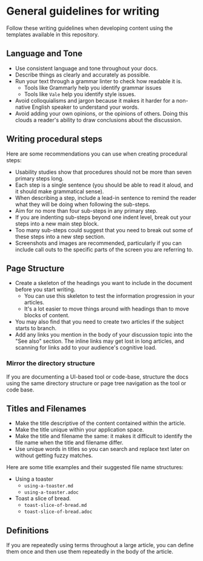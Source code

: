 # General guidelines for writing

Follow these writing guidelines when developing content using the templates available in this repository.

## Language and Tone

* Use consistent language and tone throughout your docs.
* Describe things as clearly and accurately as possible.
* Run your text through a grammar linter to check how readable it is.
  * Tools like Grammarly help you identify grammar issues
  * Tools like `Vale` help you identify style issues.
* Avoid colloquialisms and jargon because it makes it harder for a non-native English speaker to understand your words.
* Avoid adding your own opinions, or the opinions of others. Doing this clouds a reader's ability to draw conclusions about the discussion.

## Writing procedural steps

Here are some recommendations you can use when creating procedural steps:

* Usability studies show that procedures should not be more than seven primary steps long.
* Each step is a single sentence (you should be able to read it aloud, and it should make grammatical sense).
* When describing a step, include a lead-in sentence to remind the reader what they will be doing when following the sub-steps.
* Aim for no more than four sub-steps in any primary step.
* If you are indenting sub-steps beyond one indent level, break out your steps into a new main step block.
* Too many sub-steps could suggest that you need to break out some of these steps into a new step section.
* Screenshots and images are recommended, particularly if you can include call outs to the specific parts of the screen you are referring to.

## Page Structure

* Create a skeleton of the headings you want to include in the document before you start writing.
  * You can use this skeleton to test the information progression in your articles.
  * It's a lot easier to move things around with headings than to move blocks of content.
* You may also find that you need to create two articles if the subject starts to branch.
* Add any links you mention in the body of your discussion topic into the "See also" section. The inline links may get lost in long articles, and scanning for links add to your audience's cognitive load.

### Mirror the directory structure

If you are documenting a UI-based tool or code-base, structure the docs using the same directory structure or page tree navigation as the tool or code base.

## Titles and Filenames

* Make the title descriptive of the content contained within the article.
* Make the title unique within your application space.
* Make the title and filename the same: it makes it difficult to identify the file name when the title and filename differ.
* Use unique words in titles so you can search and replace text later on without getting fuzzy matches.

Here are some title examples and their suggested file name structures:

* Using a toaster
  * `using-a-toaster.md`
  * `using-a-toaster.adoc`
* Toast a slice of bread.
  * `toast-slice-of-bread.md`
  * `toast-slice-of-bread.adoc`

## Definitions

If you are repeatedly using terms throughout a large article, you can define them once and then use them repeatedly in the body of the article.
